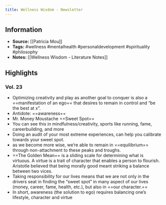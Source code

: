 ```yaml
---
title: Wellness Wisdom - Newsletter
---
```

## Information
- **Source:** [[Patricia Mou]]
- **Tags:** #wellness #mentalhealth #personaldevelopment #spirituality #philosophy 
- **Notes:** [[Wellness Wisdom - Literature Notes]]

## Highlights
### Vol. 23
- Optimizing creativity and play as another goal to conquer is also a ==manifestation of an ego== that desires to remain in control and “be the best at x”.
- Antidote: ==awareness==
- Mr. Money Moustache ==Sweet Spot==
- You can see this in mindfulness/creativity, sports like running, fame, careerbuilding, and more
- Doing an audit of your most extreme experiences, can help you calibrate towards your sweet spot.
- as we become more wise, we’re able to remain in ==equilibrium== through non-attachment to these peaks and troughs.
-  ==The Golden Mean== is a sliding scale for determining what is virtuous. A virtue is a trait of character that enables a person to flourish. Aristotle believed that being morally good meant striking a balance between two vices.
-  Taking responsibility for our lives means that we are not only in the drivers seat in finding the “sweet spot” in many aspect of our lives (money, career, fame, health, etc.), but also in ==our character.==
-  In short, awareness (the solution to ego) requires balancing one’s lifestyle, character and virtue
